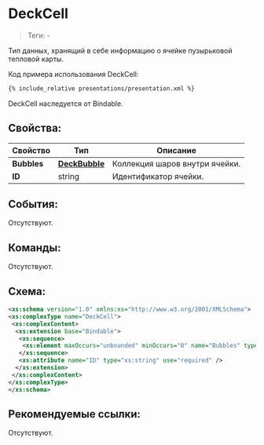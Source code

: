 # DeckCell
> Теги: -

Тип данных, хранящий в себе информацию о ячейке пузырьковой тепловой карты.

Код примера использования DeckCell:

```xml
{% include_relative presentations/presentation.xml %}
```

DeckCell наследуется от Bindable.


## Свойства:

| **Свойство**                  | **Тип**                     | **Описание**                             |
| ----------------------------- | --------------------------- | ---------------------------------------- |
| **Bubbles**                   | **[DeckBubble](../DeckBubble/README.md)**| Коллекция шаров внутри ячейки.           |
| **ID**                        | string                      | Идентификатор ячейки.                    |



## События:

Отсутствуют.


## Команды:

Отсутствуют.


## Схема:

```xml
<xs:schema version="1.0" xmlns:xs="http://www.w3.org/2001/XMLSchema">
<xs:complexType name="DeckCell">
 <xs:complexContent>
  <xs:extension base="Bindable">
   <xs:sequence>
    <xs:element maxOccurs="unbounded" minOccurs="0" name="Bubbles" type="DeckBubble" />
   </xs:sequence>
   <xs:attribute name="ID" type="xs:string" use="required" />
  </xs:extension>
 </xs:complexContent>
</xs:complexType>
</xs:schema>
```


## Рекомендуемые ссылки:

Отсутствуют.

